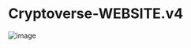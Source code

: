 # Cryptoverse-WEBSITE.v4
![image](https://user-images.githubusercontent.com/107072477/229750139-e2b3691c-b9c9-4432-9f63-8c1426d6b6a9.png)
